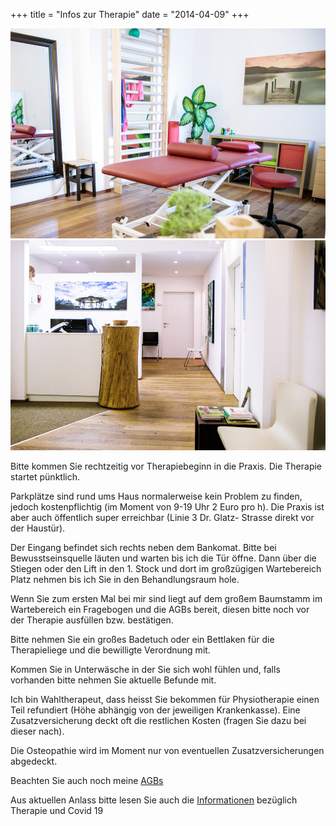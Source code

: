 +++
title = "Infos zur Therapie"
date = "2014-04-09"
+++

<img src="/img/infoszurtherapie1.jpg" >

<img src="/img/infoszurtherapie2.jpg" >


Bitte kommen Sie rechtzeitig vor Therapiebeginn in die Praxis. Die Therapie startet pünktlich.


Parkplätze sind rund ums Haus normalerweise kein Problem zu finden, jedoch kostenpflichtig (im Moment von 9-19 Uhr 2 Euro pro h).  Die Praxis ist aber auch öffentlich super erreichbar (Linie 3 Dr. Glatz- Strasse direkt vor der Haustür).


Der Eingang befindet sich rechts neben dem Bankomat. Bitte bei Bewusstseinsquelle läuten und warten bis ich die Tür öffne. Dann über die Stiegen oder den Lift in den 1. Stock und dort im großzügigen Wartebereich Platz nehmen bis ich Sie in den Behandlungsraum hole.

Wenn Sie zum ersten Mal bei mir sind liegt auf dem großem Baumstamm im Wartebereich ein Fragebogen und die AGBs bereit, diesen bitte noch vor der Therapie ausfüllen bzw. bestätigen.


Bitte nehmen Sie ein großes Badetuch oder ein Bettlaken für die Therapieliege und die bewilligte Verordnung mit.


Kommen Sie in Unterwäsche in der Sie sich wohl fühlen und, falls vorhanden bitte nehmen Sie aktuelle Befunde mit.


Ich bin Wahltherapeut, dass heisst Sie bekommen für Physiotherapie einen Teil refundiert (Höhe abhängig von der jeweiligen Krankenkasse). Eine Zusatzversicherung deckt oft die restlichen Kosten (fragen Sie dazu bei dieser nach).


Die Osteopathie wird im Moment nur von eventuellen Zusatzversicherungen abgedeckt.

Beachten Sie auch noch meine [AGBs](/agbs)

Aus aktuellen Anlass bitte lesen Sie auch die [Informationen](/aktuelleinfoscovid) bezüglich Therapie und Covid 19
